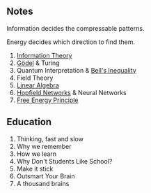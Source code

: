 ## Notes

Information decides the compressable patterns.

Energy decides which direction to find them.

1. [Information Theory](./info)
1. [Gödel](../godel) & Turing
1. Quantum Interpretation & [Bell's Inequality](./bell)
1. Field Theory
1. [Linear Algebra](./la)
1. [Hopfield Networks](./hopfield) & Neural Networks
1. [Free Energy Principle](./fep)

## Education

1. Thinking, fast and slow
1. Why we remember
1. How we learn
1. Why Don't Students Like School? 
1. Make it stick
1. Outsmart Your Brain
1. A thousand brains